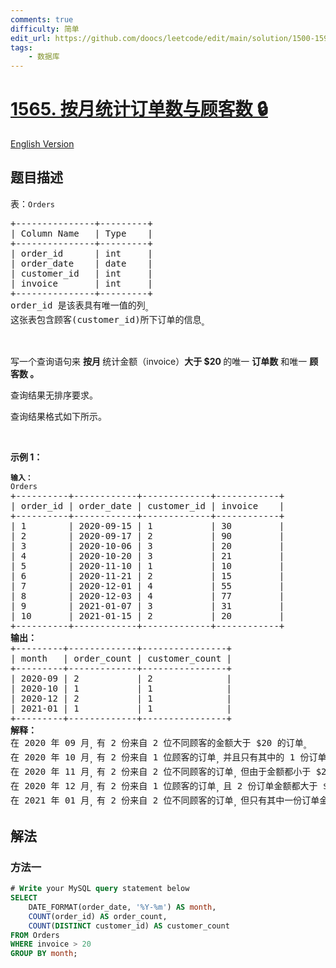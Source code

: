 ```yaml
---
comments: true
difficulty: 简单
edit_url: https://github.com/doocs/leetcode/edit/main/solution/1500-1599/1565.Unique%20Orders%20and%20Customers%20Per%20Month/README.md
tags:
    - 数据库
---
```


<!-- problem:start -->

# [1565. 按月统计订单数与顾客数 🔒](https://leetcode.cn/problems/unique-orders-and-customers-per-month)

[English Version](/solution/1500-1599/1565.Unique%20Orders%20and%20Customers%20Per%20Month/README_EN.md)

## 题目描述

<!-- description:start -->

<p>表：<code>Orders</code></p>

<pre>
+---------------+---------+
| Column Name   | Type    |
+---------------+---------+
| order_id      | int     |
| order_date    | date    |
| customer_id   | int     |
| invoice       | int     |
+---------------+---------+
order_id 是该表具有唯一值的列<sub>。</sub>
这张表包含顾客(customer_id)所下订单的信息<sub>。</sub>
</pre>

<p>&nbsp;</p>

<p>写一个查询语句来 <strong>按月 </strong>统计金额（invoice）<strong>大于 $20 </strong>的唯一 <strong>订单数</strong> 和唯一 <strong>顾客数 。</strong></p>

<p>查询结果无排序要求。</p>

<p>查询结果格式如下所示。</p>

<p>&nbsp;</p>

<p><strong>示例 1：</strong></p>

<pre>
<code><strong>输入：</strong>
Orders</code>
+----------+------------+-------------+------------+
| order_id | order_date | customer_id | invoice    |
+----------+------------+-------------+------------+
| 1        | 2020-09-15 | 1           | 30         |
| 2        | 2020-09-17 | 2           | 90         |
| 3        | 2020-10-06 | 3           | 20         |
| 4        | 2020-10-20 | 3           | 21         |
| 5        | 2020-11-10 | 1           | 10         |
| 6        | 2020-11-21 | 2           | 15         |
| 7        | 2020-12-01 | 4           | 55         |
| 8        | 2020-12-03 | 4           | 77         |
| 9        | 2021-01-07 | 3           | 31         |
| 10       | 2021-01-15 | 2           | 20         |
+----------+------------+-------------+------------+
<strong>输出：</strong>
+---------+-------------+----------------+
| month   | order_count | customer_count |
+---------+-------------+----------------+
| 2020-09 | 2           | 2              |
| 2020-10 | 1           | 1              |
| 2020-12 | 2           | 1              |
| 2021-01 | 1           | 1              |
+---------+-------------+----------------+
<strong>解释：</strong>
在 2020 年 09 月<sub>，</sub>有 2 份来自 2 位不同顾客的金额大于 $20 的订单<sub>。</sub>
在 2020 年 10 月<sub>，</sub>有 2 份来自 1 位顾客的订单<sub>，</sub>并且只有其中的 1 份订单金额大于 $20 <sub>。</sub>
在 2020 年 11 月<sub>，</sub>有 2 份来自 2 位不同顾客的订单<sub>，</sub>但由于金额都小于 $20 <sub>，</sub>所以我们的查询结果中不包含这个月的数据<sub>。</sub>
在 2020 年 12 月<sub>，</sub>有 2 份来自 1 位顾客的订单<sub>，</sub>且 2 份订单金额都大于 $20<sub> 。</sub>
在 2021 年 01 月<sub>，</sub>有 2 份来自 2 位不同顾客的订单<sub>，</sub>但只有其中一份订单金额大于 $20 <sub>。</sub></pre>

<!-- description:end -->

## 解法

<!-- solution:start -->

### 方法一

<!-- tabs:start -->

```sql
# Write your MySQL query statement below
SELECT
    DATE_FORMAT(order_date, '%Y-%m') AS month,
    COUNT(order_id) AS order_count,
    COUNT(DISTINCT customer_id) AS customer_count
FROM Orders
WHERE invoice > 20
GROUP BY month;
```

<!-- tabs:end -->

<!-- solution:end -->

<!-- problem:end -->
